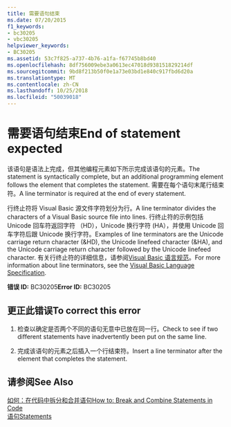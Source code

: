 ```yaml
---
title: 需要语句结束
ms.date: 07/20/2015
f1_keywords:
- bc30205
- vbc30205
helpviewer_keywords:
- BC30205
ms.assetid: 53c7f825-a737-4b76-a1fa-f67745b8bd40
ms.openlocfilehash: 8df756009ebe3a0613ec47018d938151829214df
ms.sourcegitcommit: 9bd8f213b50f0e1a73e03bd1e840c917fbd6d20a
ms.translationtype: MT
ms.contentlocale: zh-CN
ms.lasthandoff: 10/25/2018
ms.locfileid: "50039018"
---
```

# <a name="end-of-statement-expected"></a><span data-ttu-id="f98a5-102">需要语句结束</span><span class="sxs-lookup"><span data-stu-id="f98a5-102">End of statement expected</span></span>
<span data-ttu-id="f98a5-103">该语句是语法上完成，但其他编程元素如下所示完成该语句的元素。</span><span class="sxs-lookup"><span data-stu-id="f98a5-103">The statement is syntactically complete, but an additional programming element follows the element that completes the statement.</span></span> <span data-ttu-id="f98a5-104">需要在每个语句末尾行结束符。</span><span class="sxs-lookup"><span data-stu-id="f98a5-104">A line terminator is required at the end of every statement.</span></span>
  
 <span data-ttu-id="f98a5-105">行终止符将 Visual Basic 源文件字符划分为行。</span><span class="sxs-lookup"><span data-stu-id="f98a5-105">A line terminator divides the characters of a Visual Basic source file into lines.</span></span> <span data-ttu-id="f98a5-106">行终止符的示例包括 Unicode 回车符返回字符 （HD），Unicode 换行字符 (HA），并使用 Unicode 回车字符后跟 Unicode 换行字符。</span><span class="sxs-lookup"><span data-stu-id="f98a5-106">Examples of line terminators are the Unicode carriage return character (&HD), the Unicode linefeed character (&HA), and the Unicode carriage return character followed by the Unicode linefeed character.</span></span> <span data-ttu-id="f98a5-107">有关行终止符的详细信息，请参阅[Visual Basic 语言规范](~/_vblang/spec/lexical-grammar.md#line-terminators)。</span><span class="sxs-lookup"><span data-stu-id="f98a5-107">For more information about line terminators, see the [Visual Basic Language Specification](~/_vblang/spec/lexical-grammar.md#line-terminators).</span></span>
  
 <span data-ttu-id="f98a5-108">**错误 ID:** BC30205</span><span class="sxs-lookup"><span data-stu-id="f98a5-108">**Error ID:** BC30205</span></span>
  
## <a name="to-correct-this-error"></a><span data-ttu-id="f98a5-109">更正此错误</span><span class="sxs-lookup"><span data-stu-id="f98a5-109">To correct this error</span></span>
  
1.  <span data-ttu-id="f98a5-110">检查以确定是否两个不同的语句无意中已放在同一行。</span><span class="sxs-lookup"><span data-stu-id="f98a5-110">Check to see if two different statements have inadvertently been put on the same line.</span></span>
  
2.  <span data-ttu-id="f98a5-111">完成该语句的元素之后插入一个行结束符。</span><span class="sxs-lookup"><span data-stu-id="f98a5-111">Insert a line terminator after the element that completes the statement.</span></span>
  
## <a name="see-also"></a><span data-ttu-id="f98a5-112">请参阅</span><span class="sxs-lookup"><span data-stu-id="f98a5-112">See Also</span></span>  
 [<span data-ttu-id="f98a5-113">如何：在代码中拆分和合并语句</span><span class="sxs-lookup"><span data-stu-id="f98a5-113">How to: Break and Combine Statements in Code</span></span>](../../../visual-basic/programming-guide/program-structure/how-to-break-and-combine-statements-in-code.md)  
 [<span data-ttu-id="f98a5-114">语句</span><span class="sxs-lookup"><span data-stu-id="f98a5-114">Statements</span></span>](../../../visual-basic/programming-guide/language-features/statements.md)
